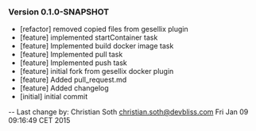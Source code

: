 
### Version 0.1.0-SNAPSHOT
 - [refactor] removed copied files from gesellix plugin
 - [feature] implemented startContainer task
 - [feature] Implemented build docker image task
 - [feature] Implemented pull task
 - [feature] Implemented push task
 - [feature] initial fork from gesellix docker plugin
 - [feature] Added pull_request.md
 - [feature] Added changelog
 - [initial] initial commit

-- Last change by: Christian Soth <christian.soth@devbliss.com> Fri Jan 09 09:16:49 CET 2015

